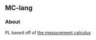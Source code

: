 ## MC-lang

### About
PL based off of [the measurement calculus](https://arxiv.org/abs/quant-ph/0412135)

